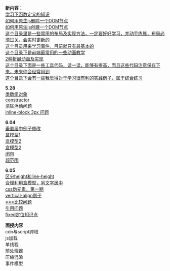 **新内容：**  
[学习下函数定义的知识](https://github.com/franckchen/followme/blob/master/functionDeclaration.html)  
[如何用原生js删除一个DOM节点](https://github.com/franckchen/followme/blob/master/DOM/howToRemoveAElement.html)  
[如何用原生js创建一个DOM节点](https://github.com/franckchen/followme/blob/master/DOM/createElement.html)  
[这个目录里是一些常用的布局及实现方法，一定要好好学习，并动手练练，布局必须过关，会实时更新的](https://github.com/franckchen/followme/tree/master/CSS/classicLayout)  
[这个目录用来学习事件，目前就只有最基本的](https://github.com/franckchen/followme/tree/master/event)  
[这个目录下是前端最常用的一些动画教学](https://github.com/franckchen/followme/tree/master/animation)  
[2种折展动画及实现](https://github.com/franckchen/followme/blob/master/animation/drawer.html)  
[这个目录下面是一些工具代码，读一读，能够有提高，而且这些代码注意保存下来，未来你会经常用到](https://github.com/franckchen/followme/tree/master/lib)  
[这个目录下会有一些我觉得对于学习很有利的实践例子，属于综合练习](https://github.com/franckchen/followme/tree/master/usefulStuff)  

**5.28**  
[类数组对象](https://github.com/franckchen/followme/blob/master/arrayLikeObject.html)  
[constructor](https://github.com/franckchen/followme/blob/master/constructor.html)  
[清除浮动问题](https://github.com/franckchen/followme/blob/master/CSS/problems/clearFloat.html)  
[inline-block 3px 问题](https://github.com/franckchen/followme/blob/master/CSS/problems/inlineBlock3px.html)  

**6.04**  
[垂直居中例子修改](https://github.com/franckchen/followme/blob/master/CSS/classicLayout/4.html)  
[盒模型1](https://github.com/franckchen/followme/blob/master/CSS/box.html)  
[盒模型2](https://github.com/franckchen/followme/blob/master/CSS/box2.html)  
[盒模型2](https://github.com/franckchen/followme/blob/master/CSS/box2.html)  
[闭包](https://github.com/franckchen/followme/blob/master/closure.html)  
[超范围](https://github.com/franckchen/followme/blob/master/CSS/overflow.html)  

**6.05**  
[区分height和line-height](https://github.com/franckchen/followme/blob/master/CSS/line-heightAndheight.html)  
[合理利用盒模型，另文字居中](https://github.com/franckchen/followme/blob/master/CSS/centerText.html)  
[css伪元素，第一期](https://github.com/franckchen/followme/blob/master/CSS/pseudoElement.html)  
[vertical-align例子](https://github.com/franckchen/followme/blob/master/CSS/verticalAlign.html)  
[===比较问题](https://github.com/franckchen/followme/blob/master/theProblemofCompare.html)  
[引用问题](https://github.com/franckchen/followme/blob/master/citeProblem.html)  
[fixed定位知识点](https://github.com/franckchen/followme/blob/master/CSS/fixed.html)  

**面授内容**  
cdn与script跨域  
js加载  
单线程  
前处理器  
压缩混淆  
事件模型  

